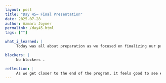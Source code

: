 ```yaml
---
layout: post
title: "Day 45– Final Presentation"
date: 2025-07-28
author: Aamari Joyner
permalink: /day45.html
tags: [""]

what_i_learned: |
     Today was all about preparation as we focused on finalizing our presentation for the upcoming symposium. I learned how to structure key points to make our message clear, engaging, and impactful for our audience. We also spent some time working on our research paper, making sure our sources and analysis align with the goals of the project. It was a productive day of refining and strengthening our final deliverables. Each part of the process reminded me of the importance of clarity, organization, and teamwork.

blockers: |
     No blockers .

reflection: |
     As we get closer to the end of the program, it feels good to see everything coming together. Working on the symposium presentation made me reflect on how much we’ve learned and how far we’ve come as a group. It’s exciting to polish our work and prepare to share it with others. Even though we’re in the final stretch, I’m still learning and growing through the process. Today reminded me that finishing strong is just as important as how we started.
---
```

